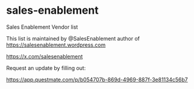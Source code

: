 # sales-enablement
Sales Enablement Vendor list

This list is maintained by @SalesEnablement
author of https://salesenablement.wordpress.com

https://x.com/salesenablement


Request an update by filling out: 

https://app.questmate.com/p/b054707b-869d-4969-887f-3e81134c56b7
